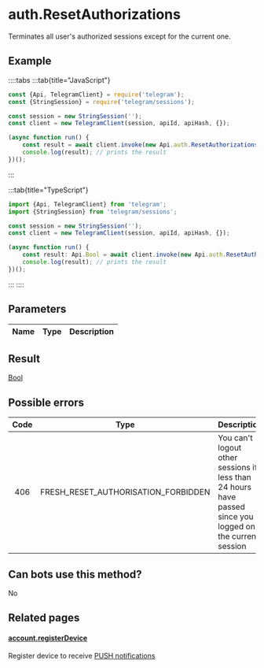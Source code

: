 # auth.ResetAuthorizations

Terminates all user's authorized sessions except for the current one.



## Example

::::tabs
:::tab{title="JavaScript"}
```js
const {Api, TelegramClient} = require('telegram');
const {StringSession} = require('telegram/sessions');

const session = new StringSession('');
const client = new TelegramClient(session, apiId, apiHash, {});

(async function run() {
    const result = await client.invoke(new Api.auth.ResetAuthorizations({}));
    console.log(result); // prints the result
})();
```
:::

:::tab{title="TypeScript"}
```ts
import {Api, TelegramClient} from 'telegram';
import {StringSession} from 'telegram/sessions';

const session = new StringSession('');
const client = new TelegramClient(session, apiId, apiHash, {});

(async function run() {
    const result: Api.Bool = await client.invoke(new Api.auth.ResetAuthorizations({}));
    console.log(result); // prints the result
})();
```
:::
::::



## Parameters

| Name | Type | Description |
| :--: | ---- | ----------- |


## Result

[Bool](https://core.telegram.org/type/Bool)



## Possible errors

| Code | Type | Description |
| :--: | ---- | ----------- |
| 406 | FRESH\_RESET\_AUTHORISATION\_FORBIDDEN | You can't logout other sessions if less than 24 hours have passed since you logged on the current session 


## Can bots use this method?

No

## Related pages

#### [account.registerDevice](https://core.telegram.org/method/account.registerDevice)

Register device to receive [PUSH notifications](https://core.telegram.org/api/push-updates)




